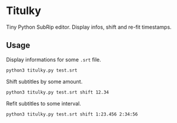 # Titulky

Tiny Python SubRip editor. Display infos, shift and re-fit timestamps. 

## Usage

Display informations for some `.srt` file.

```bash
python3 titulky.py test.srt
```

Shift subtitles by some amount.

```bash
python3 titulky.py test.srt shift 12.34
```

Refit subtitles to some interval.

```bash
python3 titulky.py test.srt shift 1:23.456 2:34:56
```
